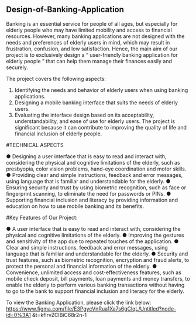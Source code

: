 ## Design-of-Banking-Application
Banking is an essential service for people of all ages, but
especially for elderly people who may have limited mobility
and access to financial resources. However, many banking
applications are not designed with the needs and
preferences of elderly users in mind, which may result in
frustration, confusion, and low satisfaction.
Hence, the main aim of our project is to exclusively design
a “ user-friendly banking application for elderly people ”
that can help them manage their finances easily and
securely.

The project covers the following aspects:

1. Identifying the needs and behavior of elderly users
when using banking applications.
2. Designing a mobile banking interface that suits the
needs of elderly users.
3. Evaluating the interface design based on its
acceptability, understandability, and ease of use for
elderly users.
The project is significant because it can contribute to
improving the quality of life and financial inclusion of
elderly people.

#TECHNICAL ASPECTS

● Designing a user interface that is easy to read and
interact with, considering the physical and cognitive
limitations of the elderly, such as presbyopia, color
vision problems, hand-eye coordination and motor
skills.
● Providing clear and simple instructions, feedback and
error messages, using language that is familiar and
understandable for the elderly.
● Ensuring security and trust by using biometric
recognition, such as face or fingerprint scanning, to
eliminate the need for passwords or PINs.
● Supporting financial inclusion and literacy by
providing information and education on how to use
mobile banking and its benefits.

#Key Features of Our Project:

● A user interface that is easy to read and interact with,
considering the physical and cognitive limitations of
the elderly.
● Improving the gestures and sensitivity of the app due
to repeated touches of the application.
● Clear and simple instructions, feedback and error
messages, using language that is familiar and
understandable for the elderly.
● Security and trust features, such as biometric
recognition, encryption and fraud alerts, to protect the
personal and financial information of the elderly.
● Convenience, unlimited access and
cost-effectiveness features, such as mobile check
deposit, bill payments, loan payments and money
transfers, to enable the elderly to perform various
banking transactions without having to go to the bank
to support financial inclusion and literacy for the
elderly.

To view the Banking Application, please click the link
below:
https://www.figma.com/file/E3PgycVnRua1Xa7s6gClqL/Untitled?node-id=0%3A1
&t=kflrvZClBiC68r2n-1
